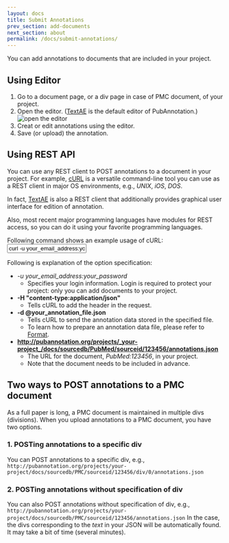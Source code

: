 ```yaml
---
layout: docs
title: Submit Annotations
prev_section: add-documents
next_section: about
permalink: /docs/submit-annotations/
---
```


You can add annotations to documents that are included in your project.

## Using Editor

1. Go to a document page, or a div page in case of PMC document, of your project.
2. Open the editor. ([TextAE](http://textae.pubannotation.org) is the default editor of PubAnnotation.)
![open the editor]({{site.baseurl}}/img/open_editor.png)
3. Creat or edit annotations using the editor.
4. Save (or upload) the annotation.

## Using REST API

You can use any REST client to POST annotations to a document in your project.
For example, [cURL](http://curl.haxx.se/) is a versatile command-line tool you can use as a REST client in major OS environments, e.g., _UNIX_, _iOS_, _DOS_.

In fact, [TextAE](http://textae.pubannotation.org) is also a REST client that additionally provides graphical user interface for edition of annotation.

Also, most recent major programming languages have modules for REST access, so you can do it using your favorite programming languages.

Following command shows an example usage of cURL:
<input type="text" class="bash" value='curl -u your_email_address:your_password -H "content-type:application/json" -d @your_annotation_file.json "http://pubannotation.org/projects/your_project/docs/sourcedb/PubMed/sourceid/123456/annotations.json"
'>

Following is explanation of the option specification:

* __-u your\_email\_address_:_your\_password__
   * Specifies your login information. Login is required to protect your project: only you can add documents to your project.
* __-H "content-type:application/json"__
   * Tells cURL to add the header in the request.
* __-d @your\_annotation\_file.json__
   * Tells cURL to send the annotation data stored in the specified file.
   * To learn how to prepare an annotation data file, please refer to [Format]({{site.baseurl}}/docs/format/).
* __http://pubannotation.org/projects/_your-project_/docs/sourcedb/PubMed/sourceid/123456/annotations.json__
   * The URL for the document, _PubMed:123456_, in your project.
   * Note that the document needs to be included in advance.

## Two ways to POST annotations to a PMC document
As a full paper is long, a PMC document is maintained in multiple divs (divisions).
When you upload annotations to a PMC document, you have two options.

### 1. POSTing annotations to a specific div

You can POST annotations to a specific div, e.g., 
`http://pubannotation.org/projects/your-project/docs/sourcedb/PMC/sourceid/123456/div/0/annotations.json`

### 2. POSTing annotations without specification of div
 
You can also POST annotations without specification of div, e.g., 
`http://pubannotation.org/projects/your-project/docs/sourcedb/PMC/sourceid/123456/annotations.json`
In the case, the divs corresponding to the _text_ in your JSON will be automatically found.
It may take a bit of time (several minutes).
